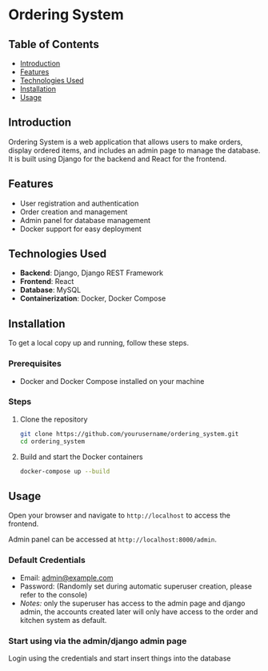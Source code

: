 # Ordering System

## Table of Contents

- [Introduction](#introduction)
- [Features](#features)
- [Technologies Used](#technologies-used)
- [Installation](#installation)
- [Usage](#usage)

## Introduction

Ordering System is a web application that allows users to make orders, display ordered items, and includes an admin page to manage the database. It is built using Django for the backend and React for the frontend.

## Features

- User registration and authentication
- Order creation and management
- Admin panel for database management
- Docker support for easy deployment

## Technologies Used

- **Backend**: Django, Django REST Framework
- **Frontend**: React
- **Database**: MySQL
- **Containerization**: Docker, Docker Compose

## Installation

To get a local copy up and running, follow these steps.

### Prerequisites

- Docker and Docker Compose installed on your machine

### Steps

1. Clone the repository
    ```bash
    git clone https://github.com/yourusername/ordering_system.git
    cd ordering_system
    ```
    
2. Build and start the Docker containers
    ```bash
    docker-compose up --build
    ```
    
## Usage

Open your browser and navigate to `http://localhost` to access the frontend.

Admin panel can be accessed at `http://localhost:8000/admin`.

### Default Credentials

- Email: admin@example.com
- Password: (Randomly set during automatic superuser creation, please refer to the console)
- *Notes:* only the superuser has access to the admin page and django admin, the accounts created later will only have access to the order and kitchen system as default.

### Start using via the admin/django admin page
Login using the credentials and start insert things into the database
